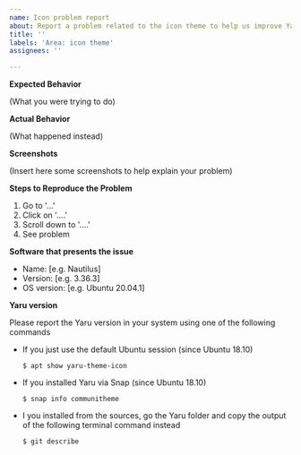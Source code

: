 ```yaml
---
name: Icon problem report
about: Report a problem related to the icon theme to help us improve Yaru
title: ''
labels: 'Area: icon theme'
assignees: ''

---
```


<!--
Thank you for contributing to **Yaru**, the Ubuntu's default Theme made by the Community.

If you found a bug please consider to fill below information, this will help us to understand the problem and we don't bother you with other questions :)

Thanks a lot!

(NOTE: you can remove all the text outside the "ISSUE TEMPLATE" message, thanks!)

------ ISSUE TEMPLATE starts HERE ------>

**Expected Behavior**

(What you were trying to do)

**Actual Behavior**

(What happened instead)

**Screenshots**

(Insert here some screenshots to help explain your problem)

**Steps to Reproduce the Problem**

1. Go to '...'
2. Click on '....'
3. Scroll down to '....'
4. See problem

**Software that presents the issue**

- Name: [e.g. Nautilus]
- Version: [e.g. 3.36.3]
- OS version: [e.g. Ubuntu 20.04.1]

**Yaru version**

Please report the Yaru version in your system using one of the following commands

* If you just use the default Ubuntu session (since Ubuntu 18.10)

    `$ apt show yaru-theme-icon`

* If you installed Yaru via Snap (since Ubuntu 18.10)

    `$ snap info communitheme`

* I you installed from the sources, go the Yaru folder and copy the output of the following terminal command instead

    `$ git describe`
